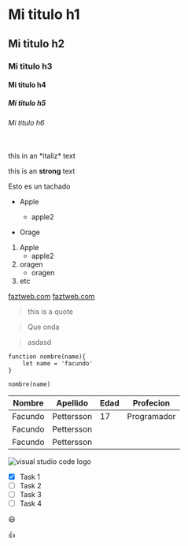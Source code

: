 <!-- Headings -->

# Mi titulo h1
## Mi titulo h2
### Mi titulo h3
#### Mi titulo h4
##### Mi titulo h5
###### Mi titulo h6

<br>
<!-- italic -->
this in an *italiz* text

<!-- Strong -->
this is an **strong** text 

<!-- tachado -->
Esto es un tachado

<!-- UL -->

* Apple

    * apple2

* Orage

<!-- OL -->

1. Apple
    * apple2
2. oragen
    * oragen
3. etc

[faztweb.com](https://www.faztweb.com)
[faztweb.com](https://www.faztweb.com "que ondaa")

> this is a quote 

> Que onda

>asdasd

```
function nombre(name){
    let name = 'facundo'
}

nombre(name)
```

|Nombre  |Apellido  |Edad  |Profecion  |
|--------|----------|--------|----------|
|Facundo|Pettersson |17      |Programador|
|Facundo|Pettersson |
|Facundo|Pettersson |
       

![visual studio code logo](https://cdn.freebiesupply.com/logos/thumbs/2x/visual-studio-code-logo.png)

<!-- GITHUB MARKDOWN -->

* [x] Task 1
* [ ] Task 2
* [ ] Task 3
* [ ] Task 4

:smiley:

:+1:
